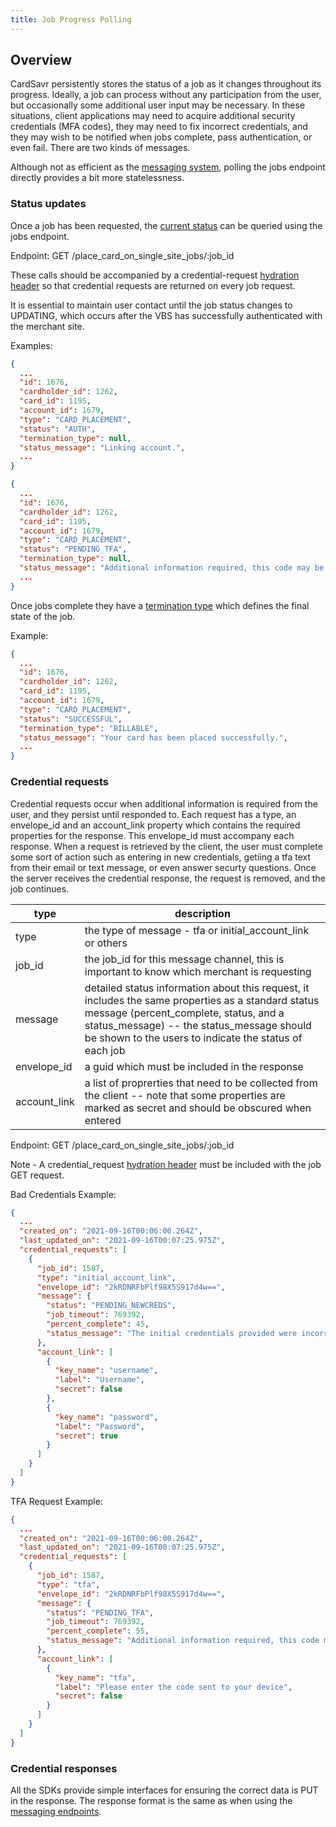 ```yaml
---
title: Job Progress Polling
---
```


## Overview

CardSavr persistently stores the status of a job as it changes throughout its progress.  Ideally, a job can process without any participation from the user, but occasionally some additional user input may be necessary. In these situations, client applications may need to acquire additional security credentials (MFA codes), they may need to fix incorrect credentials, and they may wish to be notified when jobs complete, pass authentication, or even fail.  There are two kinds of messages.

Although not as efficient as the [messaging system](/resources/progress-messages/), polling the jobs endpoint directly provides a bit more statelessness.

### Status updates

Once a job has been requested, the [current status](/resources/job-progress/#job-statuses) can be queried using the jobs endpoint.

Endpoint: GET /place\_card\_on\_single\_site\_jobs/:job\_id

These calls should be accompanied by a credential-request [hydration header](https://swch.github.io/slate/?java#hydration) so that credential requests are returned on every job request.  

It is essential to maintain user contact until the job status changes to UPDATING, which occurs after the VBS has successfully authenticated with the merchant site.  

Examples:

```json
{
  ...
  "id": 1676,
  "cardholder_id": 1262,
  "card_id": 1195,
  "account_id": 1679,
  "type": "CARD_PLACEMENT",
  "status": "AUTH",
  "termination_type": null,
  "status_message": "Linking account.",  
  ...
}
```

```json
{
  ...
  "id": 1676,
  "cardholder_id": 1262,
  "card_id": 1195,
  "account_id": 1679,
  "type": "CARD_PLACEMENT",
  "status": "PENDING_TFA",
  "termination_type": null,
  "status_message": "Additional information required, this code may be sent to your phone or email address.",  
  ...
}
```

Once jobs complete they have a [termination type](/resources/job-progress/#termination-types) which defines the final state of the job.

Example:

```json
{
  ...
  "id": 1676,
  "cardholder_id": 1262,
  "card_id": 1195,
  "account_id": 1679,
  "type": "CARD_PLACEMENT",
  "status": "SUCCESSFUL",
  "termination_type": "BILLABLE",
  "status_message": "Your card has been placed successfully.",  
  ...
}
```

### Credential requests

Credential requests occur when additional information is required from the user, and they persist until responded to.  Each request has a type, an envelope\_id and an account\_link property which contains the required properties for the response.  This envelope\_id must accompany each response. When a request is retrieved by the client, the user must complete some sort of action such as entering in new credentials, getiing a tfa text from their email or text message, or even answer securty questions.  Once the server receives the credential response, the request is removed, and the job continues.

type | description
---- | ------------
type | the type of message - tfa or initial\_account\_link or others
job\_id | the job\_id for this message channel, this is important to know which merchant is requesting
message | detailed status information about this request, it includes the same properties as a standard status message (percent_complete, status, and a status_message) -- the status_message should be shown to the users to indicate the status of each job
envelope\_id | a guid which must be included in the response
account\_link | a list of proprerties that need to be collected from the client -- note that some properties are marked as secret and should be obscured when entered

Endpoint: GET /place\_card\_on\_single\_site\_jobs/:job\_id

Note - A credential_request [hydration header](https://swch.github.io/slate/#hydration) must be included with the job GET request.

Bad Credentials Example: 

```json
{ 
  ...
  "created_on": "2021-09-16T00:06:00.264Z",
  "last_updated_on": "2021-09-16T00:07:25.975Z",
  "credential_requests": [
    {
      "job_id": 1587,
      "type": "initial_account_link",
      "envelope_id": "2kRDNRFbPlf98X5S917d4w==",
      "message": {
        "status": "PENDING_NEWCREDS",
        "job_timeout": 769392,
        "percent_complete": 45,
        "status_message": "The initial credentials provided were incorrect."
      },
      "account_link": [
        {
          "key_name": "username",
          "label": "Username",
          "secret": false
        },
        {
          "key_name": "password",
          "label": "Password",
          "secret": true
        }
      ]
    }
  ]
}
```

TFA Request Example:

```json
{ 
  ...
  "created_on": "2021-09-16T00:06:00.264Z",
  "last_updated_on": "2021-09-16T00:07:25.975Z",
  "credential_requests": [
    {
      "job_id": 1587,
      "type": "tfa",
      "envelope_id": "2kRDNRFbPlf98X5S917d4w==",
      "message": {
        "status": "PENDING_TFA",
        "job_timeout": 769392,
        "percent_complete": 55,
        "status_message": "Additional information required, this code may be sent to your phone or email address."
      },
      "account_link": [
        {
          "key_name": "tfa",
          "label": "Please enter the code sent to your device",
          "secret": false
        }
      ]
    }
  ]
}
```

### Credential responses

All the SDKs provide simple interfaces for ensuring the correct data is PUT in the response.  The response format is the same as when using the [messaging endpoints](/resources/progress-messages/#credential-responses).
